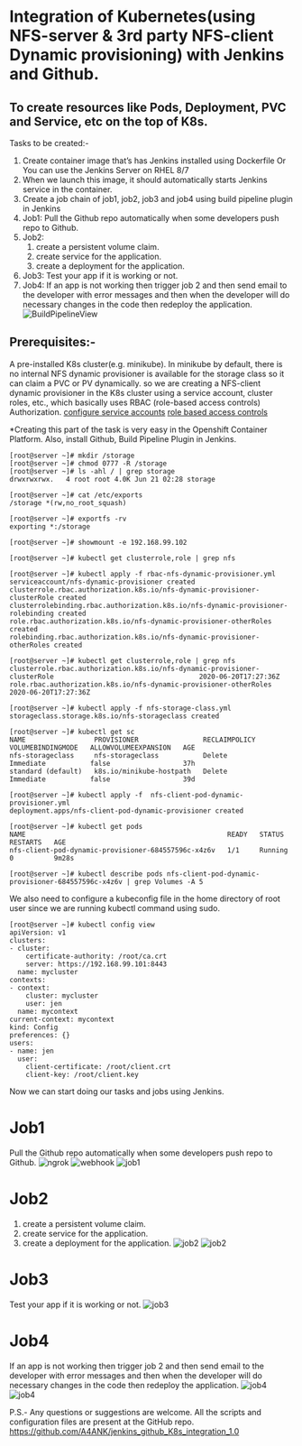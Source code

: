 # Integration of Kubernetes(using NFS-server & 3rd party NFS-client Dynamic provisioning) with Jenkins and Github.
## To create resources like Pods, Deployment, PVC and Service, etc on the top of K8s.

Tasks to be created:-
1. Create container image that’s has Jenkins installed using Dockerfile Or You can use the Jenkins Server on RHEL 8/7
2. When we launch this image, it should automatically starts Jenkins service in the container.
3. Create a job chain of job1, job2, job3 and job4 using build pipeline plugin in Jenkins
4. Job1: Pull the Github repo automatically when some developers push repo to Github.
5. Job2:
   1. create a persistent volume claim.
   2. create service for the application.
   3. create a deployment for the application.
6. Job3: Test your app if it is working or not.
7. Job4: If an app is not working then trigger job 2 and then send email to the developer with error messages and then when the developer will do necessary changes in the code then redeploy the application.
![BuildPipelineView](images/view.png)

## Prerequisites:- 
A pre-installed K8s cluster(e.g. minikube). In minikube by default, there is no internal NFS dynamic provisioner is available for the storage class so it can claim a PVC or PV dynamically. so we are creating a NFS-client dynamic provisioner in the K8s cluster using a service account, cluster roles, etc., which basically uses RBAC (role-based access controls) Authorization.
[configure service accounts](https://kubernetes.io/docs/tasks/configure-pod-container/configure-service-account/)
[role based access controls](https://kubernetes.io/docs/reference/access-authn-authz/rbac/)

*Creating this part of the task is very easy in the Openshift Container Platform.
Also, install Github, Build Pipeline Plugin in Jenkins.

```
[root@server ~]# mkdir /storage
[root@server ~]# chmod 0777 -R /storage
[root@server ~]# ls -ahl / | grep storage
drwxrwxrwx.   4 root root 4.0K Jun 21 02:28 storage

[root@server ~]# cat /etc/exports
/storage *(rw,no_root_squash)

[root@server ~]# exportfs -rv
exporting *:/storage

[root@server ~]# showmount -e 192.168.99.102

[root@server ~]# kubectl get clusterrole,role | grep nfs 

[root@server ~]# kubectl apply -f rbac-nfs-dynamic-provisioner.yml
serviceaccount/nfs-dynamic-provisioner created
clusterrole.rbac.authorization.k8s.io/nfs-dynamic-provisioner-clusterRole created
clusterrolebinding.rbac.authorization.k8s.io/nfs-dynamic-provisioner-rolebinding created
role.rbac.authorization.k8s.io/nfs-dynamic-provisioner-otherRoles created
rolebinding.rbac.authorization.k8s.io/nfs-dynamic-provisioner-otherRoles created

[root@server ~]# kubectl get clusterrole,role | grep nfs
clusterrole.rbac.authorization.k8s.io/nfs-dynamic-provisioner-clusterRole                                    2020-06-20T17:27:36Z
role.rbac.authorization.k8s.io/nfs-dynamic-provisioner-otherRoles   2020-06-20T17:27:36Z

[root@server ~]# kubectl apply -f nfs-storage-class.yml
storageclass.storage.k8s.io/nfs-storageclass created

[root@server ~]# kubectl get sc
NAME                 PROVISIONER                RECLAIMPOLICY   VOLUMEBINDINGMODE   ALLOWVOLUMEEXPANSION   AGE
nfs-storageclass     nfs-storageclass           Delete          Immediate           false                  37h
standard (default)   k8s.io/minikube-hostpath   Delete          Immediate           false                  39d

[root@server ~]# kubectl apply -f  nfs-client-pod-dynamic-provisioner.yml
deployment.apps/nfs-client-pod-dynamic-provisioner created

[root@server ~]# kubectl get pods
NAME                                                  READY   STATUS    RESTARTS   AGE
nfs-client-pod-dynamic-provisioner-684557596c-x4z6v   1/1     Running   0          9m28s

[root@server ~]# kubectl describe pods nfs-client-pod-dynamic-provisioner-684557596c-x4z6v | grep Volumes -A 5
```

We also need to configure a kubeconfig file in the home directory of root user since we are running kubectl command using sudo.

```
[root@server ~]# kubectl config view
apiVersion: v1
clusters:
- cluster:
    certificate-authority: /root/ca.crt
    server: https://192.168.99.101:8443
  name: mycluster
contexts:
- context:
    cluster: mycluster
    user: jen
  name: mycontext
current-context: mycontext
kind: Config
preferences: {}
users:
- name: jen
  user:
    client-certificate: /root/client.crt
    client-key: /root/client.key
```

Now we can start doing our tasks and jobs using Jenkins.
# Job1
Pull the Github repo automatically when some developers push repo to Github.
![ngrok](images/ngrok.png)
![webhook](images/webhook.png)
![job1](images/job1.png)

# Job2
   1. create a persistent volume claim.
   2. create service for the application.
   3. create a deployment for the application.
![job2](images/job2.1.png)
![job2](images/job2.2.png)

# Job3
Test your app if it is working or not.
![job3](images/job3.png)

# Job4
If an app is not working then trigger job 2 and then send email to the developer with error messages and then when the developer will do necessary changes in the code then redeploy the application.
![job4](images/job4.1.png)
![job4](images/job4.2.png)


P.S.- Any questions or suggestions are welcome.
All the scripts and configuration files are present at the GitHub repo.
https://github.com/A4ANK/jenkins_github_K8s_integration_1.0

  
